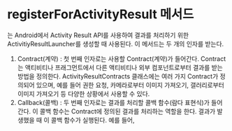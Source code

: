 # registerForActivityResult 메서드
는 Android에서 Activity Result API를 사용하여 결과를 처리하기 위한 ActivitiyResultLauncher를 생성할 때 사용된다.
이 메서드는 두 개의 인자를 받는다.
1. Contract(계약) : 첫 번째 인자로는 사용할 Contract(계약)가 들어간다. Contract는 액티비티나 프래그먼트에서 다른 액티비티나 외부 컴포넌트로부터 결과를 받는 방법을 정의한다. ActivityResultContracts 클래스에는 여러 가지 Contract가 정의되어 있으며, 예를 들어 권한 요청, 카메라로부터 이미지 가져오기, 갤러리로부터 이미지 가져오기 등 다양한 상황에서 사용할 수 있다.
2. Callback(콜백) : 두 번째 인자로는 결과를 처리할 콜백 함수(람다 표현식)가 들어간다. 이 콜백 함수는 Contract에 정의된 결과를 처리하는 역할을 한다. 결과가 발생했을 때 이 콜백 함수가 실행된다.
  예를 들어, 
